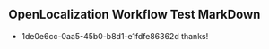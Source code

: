 ## OpenLocalization Workflow Test MarkDown
* 1de0e6cc-0aa5-45b0-b8d1-e1fdfe86362d thanks!

<!--HONumber=Jul16_HO5-->


